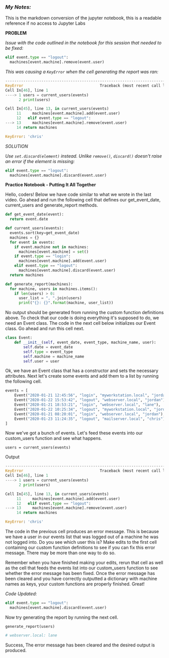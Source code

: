 ### *My Notes:*

This is the markdown conversion of the jupyter notebook, this is a readable reference if no access to Jupyter Labs

**PROBLEM**

*Issue with the code outlined in the notebook for this session that needed to be fixed:*

```Python
elif event.type == "logout":
  machines[event.machine].remove(event.user)
```

*This was causing a `KeyError` when the cell generating the report was ran:*

```Python
---------------------------------------------------------------------------
KeyError                                  Traceback (most recent call last)
Cell In[46], line 1
----> 1 users = current_users(events)
      2 print(users)

Cell In[45], line 13, in current_users(events)
     11     machines[event.machine].add(event.user)
     12   elif event.type == "logout":
---> 13     machines[event.machine].remove(event.user)
     14 return machines

KeyError: 'chris'
```


*SOLUTION*

*Use `set.discard(element)` instead. Unlike `remove()`, `discard()` doesn't raise an error if the element is missing:*
```Python
elif event.type == "logout":
  machines[event.machine].discard(event.user)
```
**Practice Notebook - Putting It All Together**

Hello, coders! Below we have code similar to what we wrote in the last video. Go ahead and run the following cell that defines our get_event_date, current_users and generate_report methods.

```python
def get_event_date(event):
  return event.date

def current_users(events):
  events.sort(key=get_event_date)
  machines = {}
  for event in events:
    if event.machine not in machines:
      machines[event.machine] = set()
    if event.type == "login":
      machines[event.machine].add(event.user)
    elif event.type == "logout":
      machines[event.machine].discard(event.user)
  return machines

def generate_report(machines):
  for machine, users in machines.items():
    if len(users) > 0:
      user_list = ", ".join(users)
      print("{}: {}".format(machine, user_list))
```
No output should be generated from running the custom function definitions above. To check that our code is doing everything it's supposed to do, we need an Event class. The code in the next cell below initializes our Event class. Go ahead and run this cell next.

```python
class Event:
    def __init__(self, event_date, event_type, machine_name, user):
        self.date = event_date
        self.type = event_type
        self.machine = machine_name
        self.user = user
```
Ok, we have an Event class that has a constructor and sets the necessary attributes. Next let's create some events and add them to a list by running the following cell.

```python
events = [
    Event("2020-01-21 12:45:56", "login", "myworkstation.local", "jordan"),
    Event("2020-01-22 15:53:42", "logout", "webserver.local", "jordan"),
    Event("2020-01-21 18:53:21", "login", "webserver.local", "lane"),
    Event("2020-01-22 10:25:34", "logout", "myworkstation.local", "jordan"),
    Event("2020-01-21 08:20:01", "login", "webserver.local", "jordan"),
    Event("2020-01-23 11:24:35", "logout", "mailserver.local", "chris"),
]
```
Now we've got a bunch of events. Let's feed these events into our custom_users function and see what happens.


`users = current_users(events)`

Output

```Python
---------------------------------------------------------------------------
KeyError                                  Traceback (most recent call last)
Cell In[46], line 1
----> 1 users = current_users(events)
      2 print(users)

Cell In[45], line 13, in current_users(events)
     11     machines[event.machine].add(event.user)
     12   elif event.type == "logout":
---> 13     machines[event.machine].remove(event.user)
     14 return machines

KeyError: 'chris'
```
 
The code in the previous cell produces an error message. This is because we have a user in our events list that was logged out of a machine he was not logged into. Do you see which user this is? Make edits to the first cell containing our custom function definitions to see if you can fix this error message. There may be more than one way to do so.

Remember when you have finished making your edits, rerun that cell as well as the cell that feeds the events list into our custom_users function to see whether the error message has been fixed. Once the error message has been cleared and you have correctly outputted a dictionary with machine names as keys, your custom functions are properly finished. Great!

*Code Updated:*

```Python
elif event.type == "logout":
  machines[event.machine].discard(event.user)
```

Now try generating the report by running the next cell.

`generate_report(users)`
```python
# webserver.local: lane
```    
Success, The error message has been cleared and the desired output is produced.
